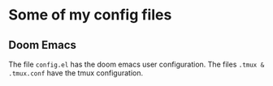 # Some of my config files

## Doom Emacs

The file `config.el` has the doom emacs user configuration.
The files `.tmux & .tmux.conf` have the tmux configuration.

